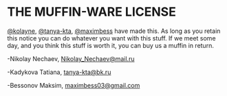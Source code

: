 # THE MUFFIN-WARE LICENSE

[@kolayne](http://t.me/kolayne), [@tanya-kta](http://vk.com/ricopin), [@maximbess](http://t.me/maximbess) have made this. As long as you retain this notice
you can do whatever you want with this stuff. If we meet some day, and you think
this stuff is worth it, you can buy us a muffin in return.

-Nikolay Nechaev, <Nikolay_Nechaev@mail.ru>

-Kadykova Tatiana, <tanya-kta@bk.ru>

-Bessonov Maksim, <maximbess03@gmail.com>

